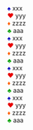 <div class="board-container">
  <div class="Nhand">
    <font color="0000C0">♠</font> xxx <br>
    <font color="E80000">♥</font> yyy <br>
    <font color="FF6000">♦</font> zzzz <br>
    <font color="00A000">♣</font> aaa <br>
  </div>
  <div class="Shand">
    <font color="0000C0">♠</font> xxx <br>
    <font color="E80000">♥</font> yyy <br>
    <font color="FF6000">♦</font> zzzz <br>
    <font color="00A000">♣</font> aaa <br>
  </div>
  <div class="Ehand">
    <font color="0000C0">♠</font> xxx <br>
    <font color="E80000">♥</font> yyy <br>
    <font color="FF6000">♦</font> zzzz <br>
    <font color="00A000">♣</font> aaa <br>
  </div>
  <div class="Whand">
    <font color="0000C0">♠</font> xxx <br>
    <font color="E80000">♥</font> yyy <br>
    <font color="FF6000">♦</font> zzzz <br>
    <font color="00A000">♣</font> aaa <br>
  </div>
</div>